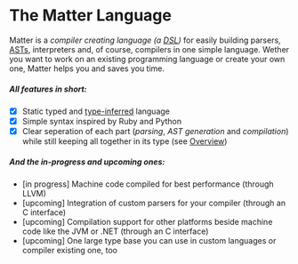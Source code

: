 # The Matter Language

Matter is a _compiler creating language \(a [DSL](https://en.wikipedia.org/wiki/Domain-specific_language)\)_ for easily building parsers, [ASTs](https://en.wikipedia.org/wiki/Abstract_syntax_tree), interpreters and, of course, compilers in one simple language. Wether you want to work on an existing programming language or create your own one, Matter helps you and saves you time.

##### All features in short:

* [x] Static typed and [type-inferred](https://en.wikipedia.org/wiki/Type_inference) language
* [x] Simple syntax inspired by Ruby and Python
* [x] Clear seperation of each part \(_parsing_, _AST generation_ and _compilation_\) while still keeping all together in its type \(see [Overview](/overview.md)\)

##### And the in-progress and upcoming ones:

* \[in progress\] Machine code compiled for best performance \(through LLVM\)
* \[upcoming\] Integration of custom parsers for your compiler \(through an C interface\)
* \[upcoming\] Compilation support for other platforms beside machine code like the JVM or .NET \(through an C interface\)
* \[upcoming\] One large type base you can use in custom languages or compiler existing one, too
